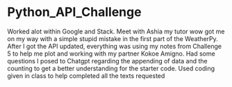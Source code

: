 # Python_API_Challenge

Worked alot within Google and Stack.
Meet with Ashia my tutor wow got me on my way with a simple stupid mistake in the first part of the WeatherPy.  After I got the API updated, everything was using my notes from Challenge 5 to help me plot and working with my partner Kokoe Amigno.
Had some questions I posed to Chatgpt regarding the appending of data and the counting to get a better understanding for the starter code.
Used coding given in class to help completed all the texts requested